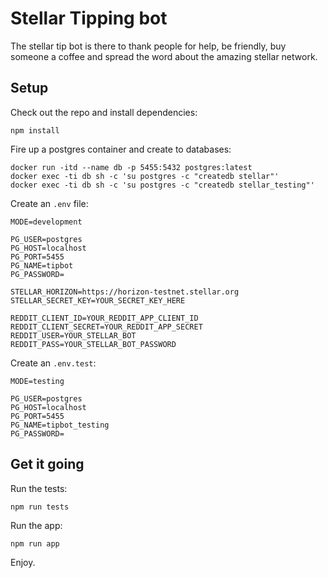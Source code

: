 # Stellar Tipping bot

The stellar tip bot is there to thank people for help, be friendly, buy someone a coffee and spread the word about the amazing stellar network.

## Setup

Check out the repo and install dependencies:

```
npm install
```

Fire up a postgres container and create to databases:

```
docker run -itd --name db -p 5455:5432 postgres:latest
docker exec -ti db sh -c 'su postgres -c "createdb stellar"'
docker exec -ti db sh -c 'su postgres -c "createdb stellar_testing"'
```

Create an `.env` file:

```
MODE=development

PG_USER=postgres
PG_HOST=localhost
PG_PORT=5455
PG_NAME=tipbot
PG_PASSWORD=

STELLAR_HORIZON=https://horizon-testnet.stellar.org
STELLAR_SECRET_KEY=YOUR_SECRET_KEY_HERE

REDDIT_CLIENT_ID=YOUR_REDDIT_APP_CLIENT_ID
REDDIT_CLIENT_SECRET=YOUR_REDDIT_APP_SECRET
REDDIT_USER=YOUR_STELLAR_BOT
REDDIT_PASS=YOUR_STELLAR_BOT_PASSWORD
```

Create an `.env.test`:

```
MODE=testing

PG_USER=postgres
PG_HOST=localhost
PG_PORT=5455
PG_NAME=tipbot_testing
PG_PASSWORD=
```

## Get it going

Run the tests:

```
npm run tests
```

Run the app:

```
npm run app
```

Enjoy.

